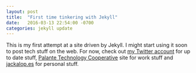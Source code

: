 ```yaml
---
layout: post
title:  "First time tinkering with Jekyll"
date:   2016-03-13 22:54:00 -0700
categories: jekyll update
---
```


This is my first attempt at a site driven by Jekyll. I might start using it soon to post tech stuff on the web. For now, check out [my Twitter account][twitter] for up to date stuff, [Palante Technology Cooperative][palante] site for work stuff and [jackalop.es][jackalopes] for personal stuff.

[twitter]: https://twitter.com/jackaponte
[palante]: http://palantetech.coop
[jackalopes]: http://jackalop.es
